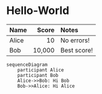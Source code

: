 # Hello-World

| Name | Score | Notes |
| --- | ---: | :--- |
| Alice | 10 | No errors! |
| Bob | 10,000 | Best score! |

```mermaid
sequenceDiagram
    participant Alice
    participant Bob
    Alice->>Bob: Hi Bob
    Bob->>Alice: Hi Alice
```
